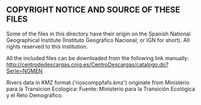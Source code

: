## COPYRIGHT NOTICE AND SOURCE OF THESE FILES

Some of the files in this directory have their origin on the Spanish National Geographical Institute (Instituto Geográfico Nacional; or IGN for short). All rights reserved to this institution.

All the included files can be downloaded from the following link manually:
http://centrodedescargas.cnig.es/CentroDescargas/catalogo.do?Serie=NGMEN

Rivers data in KMZ format ('rioscomppfafs.kmz') originate from Ministerio para la Transicion Ecologica:
Fuente: Ministerio para la Transición Ecológica y el Reto Demográfico.